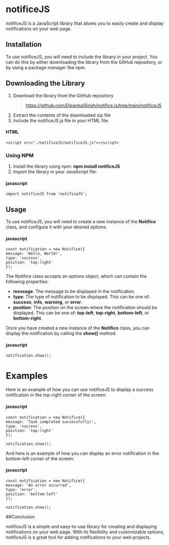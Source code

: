 # notificeJS

notificeJS is a JavaScript library that allows you to easily create and display notifications on your web page.

## Installation

To use notificeJS, you will need to include the library in your project. You can do this by either downloading the library from the GitHub repository, or by using a package manager like npm.

## Downloading the Library

1. Download the library from the GitHub repository
   > https://github.com/DipankajSingh/notifice.js/tree/main/notificeJS
2. Extract the contents of the downloaded zip file
3. Include the notificeJS.js file in your HTML file.

#### HTML

    <script src="./notificeJS/notificeJS.js"></script>

### Using NPM

1. Install the library using npm: **npm install notificeJS**
2. Import the library in your JavaScript file:

#### javascript

    import notificeJS from 'notificeJS';

## Usage

To use notificeJS, you will need to create a new instance of the **Notifice** class, and configure it with your desired options.

#### javascript

    const notification = new Notifice({
    message: 'Hello, World!',
    type: 'success',
    position: 'top-right'
    });

The Notifice class accepts an options object, which can contain the following properties:

- **message**: The message to be displayed in the notification.
- **type**: The type of notification to be displayed. This can be one of: **success**, **info**, **warning**, or **error**.
- **position**: The position on the screen where the notification should be displayed. This can be one of: **top-left**, **top-right**, **bottom-left**, or **bottom-right**.

Once you have created a new instance of the **Notifice** class, you can display the notification by calling the **show()** method.

#### javascript

    notification.show();

# Examples

Here is an example of how you can use notificeJS to display a success notification in the top-right corner of the screen:

#### javascript

    const notification = new Notifice({
    message: 'Task completed successfully!',
    type: 'success',
    position: 'top-right'
    });

    notification.show();

And here is an example of how you can display an error notification in the bottom-left corner of the screen:

#### javascript

    const notification = new Notifice({
    message: 'An error occurred',
    type: 'error',
    position: 'bottom-left'
    });

    notification.show();

##Conclusion

notificeJS is a simple and easy-to-use library for creating and displaying notifications on your web page. With its flexibility and customizable options, notificeJS is a great tool for adding notifications to your web projects.

